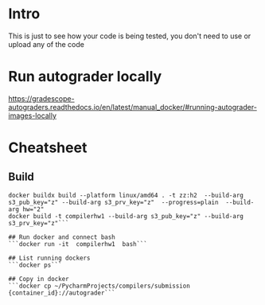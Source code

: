 # Intro

This is just to see how your code is being tested, you don't need to use or upload any of the code

# Run autograder locally
https://gradescope-autograders.readthedocs.io/en/latest/manual_docker/#running-autograder-images-locally


# Cheatsheet 

## Build
```
docker buildx build --platform linux/amd64 . -t zz:h2  --build-arg s3_pub_key="z" --build-arg s3_prv_key="z"  --progress=plain  --build-arg hw="2"
docker build -t compilerhw1 --build-arg s3_pub_key="z" --build-arg s3_prv_key="z"```

## Run docker and connect bash
```docker run -it  compilerhw1  bash```

## List running dockers
```docker ps```

## Copy in docker
```docker cp ~/PycharmProjects/compilers/submission {container_id}://autograder```
